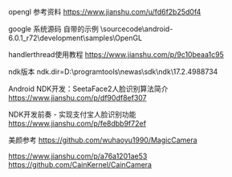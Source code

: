 opengl 参考资料
https://www.jianshu.com/u/fd6f2b25d0f4

google 系统源码 自带的示例
\sourcecode\android-6.0.1_r72\development\samples\OpenGL

handlerthread使用教程
https://www.jianshu.com/p/9c10beaa1c95

ndk版本
ndk.dir=D\:\\programtools\\newas\\sdk\\ndk\\17.2.4988734

Android NDK开发：SeetaFace2人脸识别算法简介
https://www.jianshu.com/p/df90df8ef307

NDK开发前奏 - 实现支付宝人脸识别功能
https://www.jianshu.com/p/fe8dbb9f72ef


美颜参考
https://github.com/wuhaoyu1990/MagicCamera

https://www.jianshu.com/p/a76a1201ae53
https://github.com/CainKernel/CainCamera
